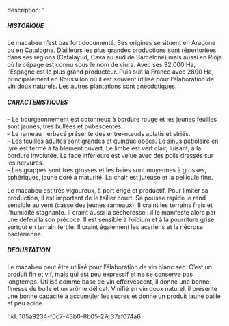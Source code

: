 description: '<h5>HISTORIQUE</h5><p>Le macabeu n’est pas fort documenté. Ses origines se situent en Aragone ou en Catalogne. D’ailleurs les plus grandes productions sont répertoriées dans ses régions (Catalayud, Cava au sud de Barcelone) mais aussi en Rioja où le cépage est connu sous le nom de viura. Avec ses 32.000 Ha, l’Espagne est le plus grand producteur. Puis suit la France avec 2800 Ha, principalement en Roussillon où il&nbsp;est souvent utilisé pour l’élaboration de vin doux naturels. Les autres plantations sont anecdotiques.</p><h5>CARACTERISTIQUES</h5><p>– Le bourgeonnement est cotonneux à bordure rouge et les jeunes feuilles sont jaunes, très bullées et pubescentes.<br>– Le rameau herbacé présente des entre-nœuds aplatis et striés.<br>– Les feuilles adultes sont grandes et quinquelobées. Le sinus pétiolaire en lyre est fermé à faiblement ouvert. Le limbe est vert clair, luisant, à la bordure involutée. La face inférieure est velue avec des poils dressés sur les nervures.<br>– Les grappes sont très grosses et les baies sont moyennes à grosses, sphériques, jaune doré à maturité. La chair est juteuse et la pellicule fine.</p><p>Le macabeu est très vigoureux, à port érigé et productif. Pour limiter sa production, il est important de le tailler court. Sa pousse rapide le rend sensible au vent (casse des jeunes rameaux).&nbsp;Il craint les terrains frais et l’humidité stagnante. Il craint aussi la sécheresse&nbsp;: il le manifeste alors par une défeuillaison précoce.&nbsp;Il est sensible à l’oïdium et à la pourriture grise, surtout en terrain fertile. Il craint également les acariens et la nécrose bactérienne.</p><h5>DEGUSTATION</h5><p>Le macabeu peut être utilisé pour l’élaboration de vin blanc sec. C’est un produit fin et vif, mais qui est peu expressif et ne se conserve pas longtemps. Utilisé comme base de vin effervescent, il donne une bonne finesse de bulle et un arôme délicat.&nbsp;Vinifié en vin doux naturel, il présente une bonne capacité à accumuler les sucres et donne un produit jaune paille et peu acide.</p>'
id: 105a9234-f0c7-43b0-8b05-27c37af074a6
